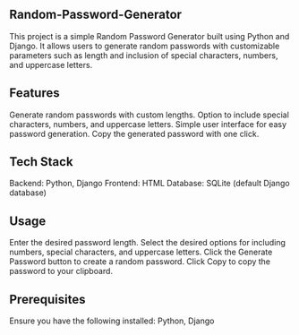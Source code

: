 ## Random-Password-Generator
This project is a simple Random Password Generator built using Python and Django. It allows users to generate random passwords with customizable parameters such as length and inclusion of special characters, numbers, and uppercase letters.

## Features
Generate random passwords with custom lengths.
Option to include special characters, numbers, and uppercase letters.
Simple user interface for easy password generation.
Copy the generated password with one click.

## Tech Stack
Backend: Python, Django
Frontend: HTML
Database: SQLite (default Django database)

## Usage
Enter the desired password length.
Select the desired options for including numbers, special characters, and uppercase letters.
Click the Generate Password button to create a random password.
Click Copy to copy the password to your clipboard.

## Prerequisites
Ensure you have the following installed:
Python,
Django



